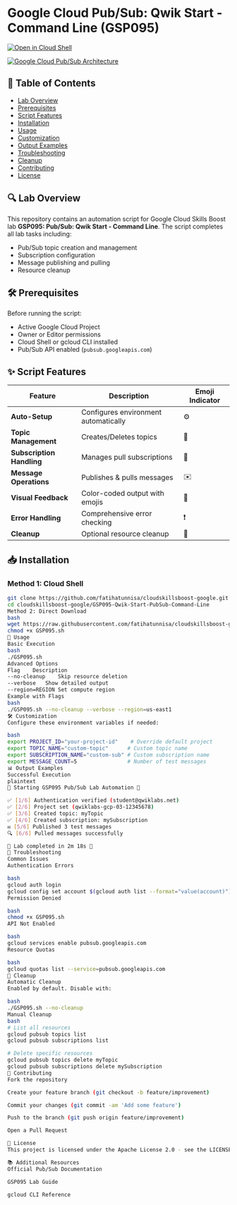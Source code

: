  # Google Cloud Pub/Sub: Qwik Start - Command Line (GSP095)

[![Open in Cloud Shell](https://gstatic.com/cloudssh/images/open-btn.svg)](https://ssh.cloud.google.com/cloudshell/open?cloudshell_git_repo=https://github.com/fatihatunnisa/cloudskillsboost-google&cloudshell_working_dir=GSP095-Qwik-Start-PubSub-Command-Line&cloudshell_tutorial=README.md)

[![Google Cloud Pub/Sub Architecture](https://img.shields.io/badge/View-Architecture-blue?logo=googlecloud)](https://cloud.google.com/pubsub/architecture)

## 📌 Table of Contents
- [Lab Overview](#-lab-overview)
- [Prerequisites](#-prerequisites)
- [Script Features](#-script-features)
- [Installation](#-installation)
- [Usage](#-usage)
- [Customization](#-customization)
- [Output Examples](#-output-examples)
- [Troubleshooting](#-troubleshooting)
- [Cleanup](#-cleanup)
- [Contributing](#-contributing)
- [License](#-license)

## 🔍 Lab Overview
This repository contains an automation script for Google Cloud Skills Boost lab **GSP095: Pub/Sub: Qwik Start - Command Line**. The script completes all lab tasks including:

- Pub/Sub topic creation and management
- Subscription configuration
- Message publishing and pulling
- Resource cleanup

## 🛠️ Prerequisites
Before running the script:
- Active Google Cloud Project
- Owner or Editor permissions
- Cloud Shell or gcloud CLI installed
- Pub/Sub API enabled (`pubsub.googleapis.com`)

## ✨ Script Features
| Feature | Description | Emoji Indicator |
|---------|-------------|-----------------|
| **Auto-Setup** | Configures environment automatically | ⚙️ |
| **Topic Management** | Creates/Deletes topics | 📢 |
| **Subscription Handling** | Manages pull subscriptions | 📩 |
| **Message Operations** | Publishes & pulls messages | ✉️ |
| **Visual Feedback** | Color-coded output with emojis | 🎨 |
| **Error Handling** | Comprehensive error checking | ❗ |
| **Cleanup** | Optional resource cleanup | 🧹 |

## 📥 Installation
### Method 1: Cloud Shell
```bash
git clone https://github.com/fatihatunnisa/cloudskillsboost-google.git
cd cloudskillsboost-google/GSP095-Qwik-Start-PubSub-Command-Line
Method 2: Direct Download
bash
wget https://raw.githubusercontent.com/fatihatunnisa/cloudskillsboost-google/main/GSP095-Qwik-Start-PubSub-Command-Line/GSP095.sh
chmod +x GSP095.sh
🚀 Usage
Basic Execution
bash
./GSP095.sh
Advanced Options
Flag	Description
--no-cleanup	Skip resource deletion
--verbose	Show detailed output
--region=REGION	Set compute region
Example with Flags
bash
./GSP095.sh --no-cleanup --verbose --region=us-east1
🛠️ Customization
Configure these environment variables if needed:

bash
export PROJECT_ID="your-project-id"    # Override default project
export TOPIC_NAME="custom-topic"      # Custom topic name
export SUBSCRIPTION_NAME="custom-sub" # Custom subscription name
export MESSAGE_COUNT=5                # Number of test messages
📊 Output Examples
Successful Execution
plaintext
🚀 Starting GSP095 Pub/Sub Lab Automation 🚀

✅ [1/6] Authentication verified (student@qwiklabs.net)
✅ [2/6] Project set (qwiklabs-gcp-03-12345678)
✅ [3/6] Created topic: myTopic
✅ [4/6] Created subscription: mySubscription
✉️ [5/6] Published 3 test messages
🔍 [6/6] Pulled messages successfully

🎉 Lab completed in 2m 18s 🎉
🐛 Troubleshooting
Common Issues
Authentication Errors

bash
gcloud auth login
gcloud config set account $(gcloud auth list --format="value(account)")
Permission Denied

bash
chmod +x GSP095.sh
API Not Enabled

bash
gcloud services enable pubsub.googleapis.com
Resource Quotas

bash
gcloud quotas list --service=pubsub.googleapis.com
🧹 Cleanup
Automatic Cleanup
Enabled by default. Disable with:

bash
./GSP095.sh --no-cleanup
Manual Cleanup
bash
# List all resources
gcloud pubsub topics list
gcloud pubsub subscriptions list

# Delete specific resources
gcloud pubsub topics delete myTopic
gcloud pubsub subscriptions delete mySubscription
🤝 Contributing
Fork the repository

Create your feature branch (git checkout -b feature/improvement)

Commit your changes (git commit -am 'Add some feature')

Push to the branch (git push origin feature/improvement)

Open a Pull Request

📜 License
This project is licensed under the Apache License 2.0 - see the LICENSE file for details.

📚 Additional Resources
Official Pub/Sub Documentation

GSP095 Lab Guide

gcloud CLI Reference

